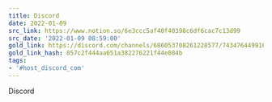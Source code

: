 ```yaml
---
title: Discord
date: 2022-01-09
src_link: https://www.notion.so/6e3ccc5af40f40398c6df6cac7c13d99
src_date: '2022-01-09 08:59:00'
gold_link: https://discord.com/channels/686053708261228577/743476449910194267/929556198951383090
gold_link_hash: 857c2f444aa651a382276221f44e084b
tags:
- '#host_discord_com'
---
```




 





 


 
Discord